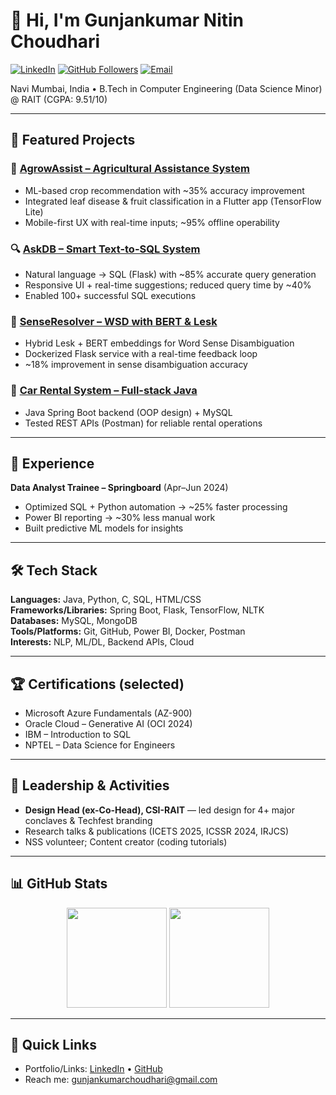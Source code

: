 # 👋 Hi, I'm Gunjankumar Nitin Choudhari

[![LinkedIn](https://img.shields.io/badge/LinkedIn-gunjanch5-blue?logo=linkedin)](https://linkedin.com/in/gunjanch5)
[![GitHub Followers](https://img.shields.io/github/followers/Gunjankumar55?style=social)](https://github.com/Gunjankumar55)
[![Email](https://img.shields.io/badge/Email-gunjankumarchoudhari%40gmail.com-red)](mailto:gunjankumarchoudhari@gmail.com)

Navi Mumbai, India • B.Tech in Computer Engineering (Data Science Minor) @ RAIT (CGPA: 9.51/10)

---

## 🚀 Featured Projects

### 🌾 [AgrowAssist – Agricultural Assistance System](https://github.com/Gunjankumar55/Agroassist---Smart-Crop-Recommendation-using-ML)
- ML-based crop recommendation with ~35% accuracy improvement  
- Integrated leaf disease & fruit classification in a Flutter app (TensorFlow Lite)  
- Mobile-first UX with real-time inputs; ~95% offline operability

### 🔍 [AskDB – Smart Text-to-SQL System](https://github.com/Gunjankumar55/AskDb-a_Smart_text_to_Sql_System)
- Natural language → SQL (Flask) with ~85% accurate query generation  
- Responsive UI + real-time suggestions; reduced query time by ~40%  
- Enabled 100+ successful SQL executions

### 🧠 [SenseResolver – WSD with BERT & Lesk](https://github.com/Gunjankumar55/LESK_BERT_WSD)
- Hybrid Lesk + BERT embeddings for Word Sense Disambiguation  
- Dockerized Flask service with a real-time feedback loop  
- ~18% improvement in sense disambiguation accuracy

### 🚗 [Car Rental System – Full-stack Java](https://github.com/Gunjankumar55/CarRentalSystem.git)
- Java Spring Boot backend (OOP design) + MySQL  
- Tested REST APIs (Postman) for reliable rental operations

---

## 💼 Experience

**Data Analyst Trainee – Springboard** (Apr–Jun 2024)  
- Optimized SQL + Python automation → ~25% faster processing  
- Power BI reporting → ~30% less manual work  
- Built predictive ML models for insights

---

## 🛠️ Tech Stack

**Languages:** Java, Python, C, SQL, HTML/CSS  
**Frameworks/Libraries:** Spring Boot, Flask, TensorFlow, NLTK  
**Databases:** MySQL, MongoDB  
**Tools/Platforms:** Git, GitHub, Power BI, Docker, Postman  
**Interests:** NLP, ML/DL, Backend APIs, Cloud

---

## 🏆 Certifications (selected)

- Microsoft Azure Fundamentals (AZ-900)  
- Oracle Cloud – Generative AI (OCI 2024)  
- IBM – Introduction to SQL  
- NPTEL – Data Science for Engineers

---

## 🎯 Leadership & Activities

- **Design Head (ex-Co-Head), CSI-RAIT** — led design for 4+ major conclaves & Techfest branding  
- Research talks & publications (ICETS 2025, ICSSR 2024, IRJCS)  
- NSS volunteer; Content creator (coding tutorials)

---

## 📊 GitHub Stats

<div align="center">
  <img src="https://github-readme-stats-sigma-five.vercel.app/api?username=Gunjankumar55&show_icons=true&theme=radical&count_private=true" height="160" />
  <img src="https://github-readme-streak-stats.herokuapp.com/?user=Gunjankumar55&theme=radical" height="160" />
</div>

---

## 🔗 Quick Links

- Portfolio/Links: [LinkedIn](https://linkedin.com/in/gunjanch5) • [GitHub](https://github.com/Gunjankumar55)
- Reach me: [gunjankumarchoudhari@gmail.com](mailto:gunjankumarchoudhari@gmail.com)

